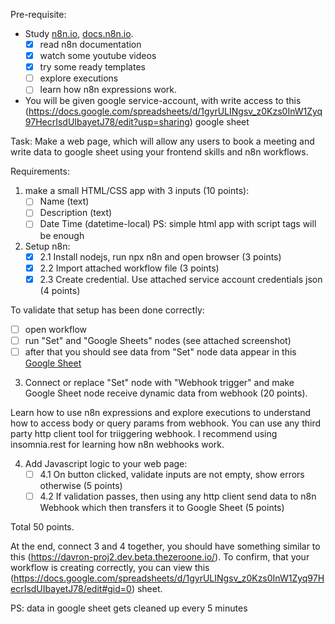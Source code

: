 Pre-requisite:
- Study [n8n.io](https://n8n.io/), [docs.n8n.io](https://docs.n8n.io/#about-n8n).
    - [x] read n8n documentation
    - [x] watch some youtube videos
    - [x] try some ready templates
    - [ ] explore executions
    - [ ] learn how n8n expressions work.
- You will be given google service-account, with write access to this (https://docs.google.com/spreadsheets/d/1gyrULINgsv_z0Kzs0InW1Zyq97HecrIsdUIbayetJ78/edit?usp=sharing) google sheet

Task:
Make a web page, which will allow any users to book a meeting and write data to google sheet using your frontend skills and n8n workflows.

Requirements:
1. make a small HTML/CSS app with 3 inputs (10 points):
    - [ ] Name (text)
    - [ ] Description (text)
    - [ ] Date Time (datetime-local)
    PS: simple html app with script tags will be enough
2. Setup n8n:
    - [x] 2.1 Install nodejs, run npx n8n and open browser (3 points)
    - [x] 2.2 Import attached workflow file (3 points)
    - [x] 2.3 Create credential. Use attached service account credentials json (4 points)

To validate that setup has been done correctly:
- [ ] open workflow
- [ ] run "Set" and "Google Sheets" nodes (see attached screenshot)
- [ ] after that you should see data from "Set" node data appear in this [Google Sheet](https://docs.google.com/spreadsheets/d/1gyrULINgsv_z0Kzs0InW1Zyq97HecrIsdUIbayetJ78/edit#gid=0)

3. Connect or replace  "Set" node with "Webhook trigger" and make Google Sheet node receive dynamic data from webhook (20 points). 

Learn how to use n8n expressions and explore executions to understand how to access body or query params from webhook. You can use any third party http client tool for triiggering webhook. I recommend using insomnia.rest for learning how n8n webhooks work.

4. Add Javascript logic to your web page:
   - [ ] 4.1 On button clicked, validate inputs are not empty, show errors otherwise (5 points)
   - [ ] 4.2 If validation passes, then using any http client send data to n8n Webhook which then transfers it to Google Sheet (5 points)

Total 50 points.

At the end, connect 3 and 4 together, you should have something similar to this (https://davron-proj2.dev.beta.thezeroone.io/).
To confirm, that your workflow is creating correctly, you can view this (https://docs.google.com/spreadsheets/d/1gyrULINgsv_z0Kzs0InW1Zyq97HecrIsdUIbayetJ78/edit#gid=0) sheet.

PS: data in google sheet gets cleaned up every 5 minutes